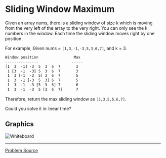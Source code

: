 # Sliding Window Maximum

Given an array nums, there is a sliding window of size k which is moving from the very left of the 
array to the very right. You can only see the k numbers in the window. Each time the sliding window 
moves right by one position.

For example,
Given nums = `[1,3,-1,-3,5,3,6,7]`, and k = 3.

```txt
Window position                Max
---------------               -----
[1  3  -1] -3  5  3  6  7       3
 1 [3  -1  -3] 5  3  6  7       3
 1  3 [-1  -3  5] 3  6  7       5
 1  3  -1 [-3  5  3] 6  7       5
 1  3  -1  -3 [5  3  6] 7       6
 1  3  -1  -3  5 [3  6  7]      7
```

Therefore, return the max sliding window as `[3,3,5,5,6,7]`.

Could you solve it in linear time?

Graphics
--------

![Whiteboard](https://user-images.githubusercontent.com/4989256/33095321-ed4d69f6-cf0b-11e7-9b48-1be23cd763ee.JPG)

---

[Problem Source](https://leetcode.com/problems/sliding-window-maximum/description/)
